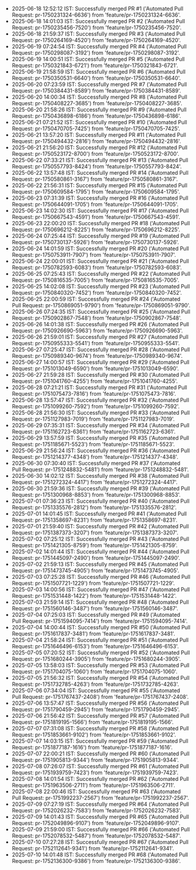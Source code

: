 
- 2025-06-18 12:52:12 IST: Successfully merged PR #1 ('Automated Pull Request: pr-1750231324-6636') from 'feature/pr-1750231324-6636'.
- 2025-06-18 14:01:03 IST: Successfully merged PR #2 ('Automated Pull Request: pr-1750235456-7520') from 'feature/pr-1750235456-7520'.
- 2025-06-18 21:59:37 IST: Successfully merged PR #3 ('Automated Pull Request: pr-1750264169-4520') from 'feature/pr-1750264169-4520'.
- 2025-06-19 07:24:54 IST: Successfully merged PR #4 ('Automated Pull Request: pr-1750298087-3192') from 'feature/pr-1750298087-3192'.
- 2025-06-19 14:00:51 IST: Successfully merged PR #5 ('Automated Pull Request: pr-1750321843-6721') from 'feature/pr-1750321843-6721'.
- 2025-06-19 21:58:59 IST: Successfully merged PR #6 ('Automated Pull Request: pr-1750350531-6640') from 'feature/pr-1750350531-6640'.
- 2025-06-20 07:23:59 IST: Successfully merged PR #7 ('Automated Pull Request: pr-1750384431-8589') from 'feature/pr-1750384431-8589'.
- 2025-06-20 14:00:34 IST: Successfully merged PR #8 ('Automated Pull Request: pr-1750408227-3685') from 'feature/pr-1750408227-3685'.
- 2025-06-20 21:58:26 IST: Successfully merged PR #9 ('Automated Pull Request: pr-1750436898-6186') from 'feature/pr-1750436898-6186'.
- 2025-06-21 07:21:52 IST: Successfully merged PR #10 ('Automated Pull Request: pr-1750470705-7425') from 'feature/pr-1750470705-7425'.
- 2025-06-21 13:57:20 IST: Successfully merged PR #11 ('Automated Pull Request: pr-1750494432-2816') from 'feature/pr-1750494432-2816'.
- 2025-06-21 21:56:20 IST: Successfully merged PR #12 ('Automated Pull Request: pr-1750523172-8700') from 'feature/pr-1750523172-8700'.
- 2025-06-22 07:33:21 IST: Successfully merged PR #13 ('Automated Pull Request: pr-1750557793-8424') from 'feature/pr-1750557793-8424'.
- 2025-06-22 13:57:48 IST: Successfully merged PR #14 ('Automated Pull Request: pr-1750580861-3167') from 'feature/pr-1750580861-3167'.
- 2025-06-22 21:56:31 IST: Successfully merged PR #15 ('Automated Pull Request: pr-1750609584-1795') from 'feature/pr-1750609584-1795'.
- 2025-06-23 07:31:39 IST: Successfully merged PR #16 ('Automated Pull Request: pr-1750644091-1705') from 'feature/pr-1750644091-1705'.
- 2025-06-23 14:02:30 IST: Successfully merged PR #17 ('Automated Pull Request: pr-1750667543-4591') from 'feature/pr-1750667543-4591'.
- 2025-06-23 22:00:20 IST: Successfully merged PR #18 ('Automated Pull Request: pr-1750696212-8225') from 'feature/pr-1750696212-8225'.
- 2025-06-24 07:25:44 IST: Successfully merged PR #19 ('Automated Pull Request: pr-1750730137-5926') from 'feature/pr-1750730137-5926'.
- 2025-06-24 14:01:59 IST: Successfully merged PR #20 ('Automated Pull Request: pr-1750753911-7907') from 'feature/pr-1750753911-7907'.
- 2025-06-24 22:00:01 IST: Successfully merged PR #21 ('Automated Pull Request: pr-1750782593-6083') from 'feature/pr-1750782593-6083'.
- 2025-06-25 07:25:43 IST: Successfully merged PR #22 ('Automated Pull Request: pr-1750816535-7005') from 'feature/pr-1750816535-7005'.
- 2025-06-25 14:02:08 IST: Successfully merged PR #23 ('Automated Pull Request: pr-1750840320-7452') from 'feature/pr-1750840320-7452'.
- 2025-06-25 22:00:59 IST: Successfully merged PR #24 ('Automated Pull Request: pr-1750869051-9790') from 'feature/pr-1750869051-9790'.
- 2025-06-26 07:24:35 IST: Successfully merged PR #25 ('Automated Pull Request: pr-1750902867-7548') from 'feature/pr-1750902867-7548'.
- 2025-06-26 14:01:38 IST: Successfully merged PR #26 ('Automated Pull Request: pr-1750926690-5963') from 'feature/pr-1750926690-5963'.
- 2025-06-26 21:59:01 IST: Successfully merged PR #27 ('Automated Pull Request: pr-1750955333-5541') from 'feature/pr-1750955333-5541'.
- 2025-06-27 07:25:47 IST: Successfully merged PR #28 ('Automated Pull Request: pr-1750989340-9674') from 'feature/pr-1750989340-9674'.
- 2025-06-27 14:00:57 IST: Successfully merged PR #29 ('Automated Pull Request: pr-1751013049-6590') from 'feature/pr-1751013049-6590'.
- 2025-06-27 21:59:28 IST: Successfully merged PR #30 ('Automated Pull Request: pr-1751041760-4255') from 'feature/pr-1751041760-4255'.
- 2025-06-28 07:21:21 IST: Successfully merged PR #31 ('Automated Pull Request: pr-1751075473-7816') from 'feature/pr-1751075473-7816'.
- 2025-06-28 13:57:47 IST: Successfully merged PR #32 ('Automated Pull Request: pr-1751099260-7592') from 'feature/pr-1751099260-7592'.
- 2025-06-28 21:56:30 IST: Successfully merged PR #33 ('Automated Pull Request: pr-1751127983-7019') from 'feature/pr-1751127983-7019'.
- 2025-06-29 07:35:31 IST: Successfully merged PR #34 ('Automated Pull Request: pr-1751162723-6361') from 'feature/pr-1751162723-6361'.
- 2025-06-29 13:57:59 IST: Successfully merged PR #35 ('Automated Pull Request: pr-1751185671-5523') from 'feature/pr-1751185671-5523'.
- 2025-06-29 21:56:24 IST: Successfully merged PR #36 ('Automated Pull Request: pr-1751214377-4348') from 'feature/pr-1751214377-4348'.
- 2025-06-30 07:30:40 IST: Successfully merged PR #37 ('Automated Pull Request: pr-1751248832-5481') from 'feature/pr-1751248832-5481'.
- 2025-06-30 14:02:12 IST: Successfully merged PR #38 ('Automated Pull Request: pr-1751272324-4417') from 'feature/pr-1751272324-4417'.
- 2025-06-30 21:59:36 IST: Successfully merged PR #39 ('Automated Pull Request: pr-1751300968-8853') from 'feature/pr-1751300968-8853'.
- 2025-07-01 07:36:23 IST: Successfully merged PR #40 ('Automated Pull Request: pr-1751335576-2812') from 'feature/pr-1751335576-2812'.
- 2025-07-01 14:01:45 IST: Successfully merged PR #41 ('Automated Pull Request: pr-1751358697-8231') from 'feature/pr-1751358697-8231'.
- 2025-07-01 21:59:40 IST: Successfully merged PR #42 ('Automated Pull Request: pr-1751387373-3207') from 'feature/pr-1751387373-3207'.
- 2025-07-02 07:25:12 IST: Successfully merged PR #43 ('Automated Pull Request: pr-1751421305-8759') from 'feature/pr-1751421305-8759'.
- 2025-07-02 14:01:44 IST: Successfully merged PR #44 ('Automated Pull Request: pr-1751445097-2490') from 'feature/pr-1751445097-2490'.
- 2025-07-02 21:59:13 IST: Successfully merged PR #45 ('Automated Pull Request: pr-1751473745-4905') from 'feature/pr-1751473745-4905'.
- 2025-07-03 07:25:28 IST: Successfully merged PR #46 ('Automated Pull Request: pr-1751507721-1229') from 'feature/pr-1751507721-1229'.
- 2025-07-03 14:00:56 IST: Successfully merged PR #47 ('Automated Pull Request: pr-1751531448-1422') from 'feature/pr-1751531448-1422'.
- 2025-07-03 21:59:14 IST: Successfully merged PR #48 ('Automated Pull Request: pr-1751560146-3487') from 'feature/pr-1751560146-3487'.
- 2025-07-04 07:25:03 IST: Successfully merged PR #49 ('Automated Pull Request: pr-1751594095-7414') from 'feature/pr-1751594095-7414'.
- 2025-07-04 14:00:44 IST: Successfully merged PR #50 ('Automated Pull Request: pr-1751617837-3481') from 'feature/pr-1751617837-3481'.
- 2025-07-04 21:58:24 IST: Successfully merged PR #51 ('Automated Pull Request: pr-1751646496-6153') from 'feature/pr-1751646496-6153'.
- 2025-07-05 07:20:52 IST: Successfully merged PR #52 ('Automated Pull Request: pr-1751680244-3905') from 'feature/pr-1751680244-3905'.
- 2025-07-05 13:58:03 IST: Successfully merged PR #53 ('Automated Pull Request: pr-1751704075-1060') from 'feature/pr-1751704075-1060'.
- 2025-07-05 21:56:32 IST: Successfully merged PR #54 ('Automated Pull Request: pr-1751732785-4263') from 'feature/pr-1751732785-4263'.
- 2025-07-06 07:34:04 IST: Successfully merged PR #55 ('Automated Pull Request: pr-1751767437-2408') from 'feature/pr-1751767437-2408'.
- 2025-07-06 13:57:47 IST: Successfully merged PR #56 ('Automated Pull Request: pr-1751790459-2945') from 'feature/pr-1751790459-2945'.
- 2025-07-06 21:56:42 IST: Successfully merged PR #57 ('Automated Pull Request: pr-1751819195-1566') from 'feature/pr-1751819195-1566'.
- 2025-07-07 07:31:08 IST: Successfully merged PR #58 ('Automated Pull Request: pr-1751853661-9102') from 'feature/pr-1751853661-9102'.
- 2025-07-07 14:03:15 IST: Successfully merged PR #59 ('Automated Pull Request: pr-1751877187-1616') from 'feature/pr-1751877187-1616'.
- 2025-07-07 22:00:21 IST: Successfully merged PR #60 ('Automated Pull Request: pr-1751905813-9344') from 'feature/pr-1751905813-9344'.
- 2025-07-08 07:26:07 IST: Successfully merged PR #61 ('Automated Pull Request: pr-1751939759-7423') from 'feature/pr-1751939759-7423'.
- 2025-07-08 14:01:54 IST: Successfully merged PR #62 ('Automated Pull Request: pr-1751963506-2711') from 'feature/pr-1751963506-2711'.
- 2025-07-08 22:00:46 IST: Successfully merged PR #63 ('Automated Pull Request: pr-1751992237-2567') from 'feature/pr-1751992237-2567'.
- 2025-07-09 07:27:19 IST: Successfully merged PR #64 ('Automated Pull Request: pr-1752026232-7583') from 'feature/pr-1752026232-7583'.
- 2025-07-09 14:01:43 IST: Successfully merged PR #65 ('Automated Pull Request: pr-1752049896-9107') from 'feature/pr-1752049896-9107'.
- 2025-07-09 21:59:00 IST: Successfully merged PR #66 ('Automated Pull Request: pr-1752078532-5487') from 'feature/pr-1752078532-5487'.
- 2025-07-10 07:27:28 IST: Successfully merged PR #67 ('Automated Pull Request: pr-1752112641-9341') from 'feature/pr-1752112641-9341'.
- 2025-07-10 14:01:48 IST: Successfully merged PR #68 ('Automated Pull Request: pr-1752136300-9386') from 'feature/pr-1752136300-9386'.
